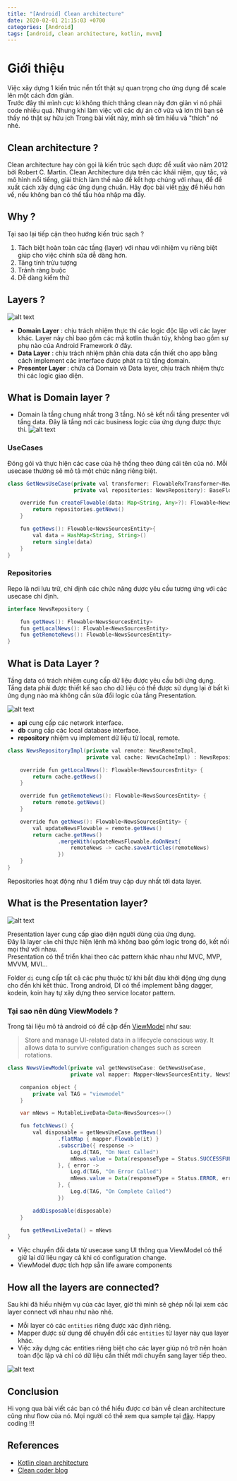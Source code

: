 ```yaml
---
title: "[Android] Clean architecture"
date: 2020-02-01 21:15:03 +0700
categories: [Android]
tags: [android, clean architecture, kotlin, mvvm]
---
```


# Giới thiệu

Việc xây dựng 1 kiến trúc nền tốt thật sự quan trọng cho ứng dụng để scale lên một cách đơn giản.
<br/>Trước đây thì mình cực kì không thích thằng clean này đơn giản vì nó phải code nhiều quá. Nhưng khi làm việc với các dự án cỡ vừa và lơn thì bạn sẽ thấy nó thật sự hữu ịch Trong bài viết này, mình sẽ tìm hiểu và "thích" nó nhé.

## Clean architecture ?

Clean architecture hay còn gọi là kiến trúc sạch được đề xuất vào năm 2012 bởi Robert C. Martin. Clean Architecture dựa trên các khái niệm, quy tắc, và mô hình nổi tiếng, giải thích làm thế nào để kết hợp chúng với nhau, để đề xuất cách xây dựng các ứng dụng chuẩn. Hãy đọc bài viết [này](http://blog.cleancoder.com/uncle-bob/2012/08/13/the-clean-architecture.html) để hiểu hơn về, nếu không bạn có thể tẩu hỏa nhập ma đấy.

## Why ?

Tại sao lại tiếp cận theo hướng kiến trúc sạch ?

1. Tách biệt hoàn toàn các tầng (layer) với nhau với nhiệm vụ riêng biệt giúp cho việc chỉnh sửa dễ dàng hơn.
2. Tăng tính trừu tượng
3. Tránh ràng buộc
4. Dễ dàng kiểm thử

## Layers ?

![alt text](https://s3-ap-southeast-1.amazonaws.com/kipalog.com/nir3hvc7so_1_a5UQUjgYu5SZAbmkNELI_A.png)

* **Domain Layer** : chịu trách nhiệm thực thi các logic độc lập với các layer khác. Layer này chỉ bao gồm các mã kotlin thuần túy, không bao gồm sự phụ nào của Android Framework ở đây.
* **Data Layer** : chịu trách nhiệm phân chia data cần thiết cho app bằng cách implement các interface được phát ra từ tầng domain.
* **Presenter Layer** : chứa cả Domain và Data layer, chịu trách nhiệm thực thi các logic giao diện.

## What is Domain layer ?

- Domain là tầng chung nhất trong 3 tầng. Nó sẽ kết nối tầng presenter với tầng data. Đây là tầng nơi các business logic của ứng dụng được thực thi.
![alt text](https://s3-ap-southeast-1.amazonaws.com/kipalog.com/rdtol6i413_2_m06XFPa5OTvOF6zGPC7Q0w.png )

### UseCases

Đóng gói và thực hiện các case của hệ thống theo đúng cái tên của nó. Mỗi usecase thường sẽ mô tả một chức năng riêng biệt.

~~~java
class GetNewsUseCase(private val transformer: FlowableRxTransformer<NewsSourcesEntity>,
                     private val repositories: NewsRepository): BaseFlowableUseCase<NewsSourcesEntity>(transformer){

    override fun createFlowable(data: Map<String, Any>?): Flowable<NewsSourcesEntity> {
        return repositories.getNews()
    }

    fun getNews(): Flowable<NewsSourcesEntity>{
        val data = HashMap<String, String>()
        return single(data)
    }
}
~~~

### Repositories

Repo là nơi lưu trữ, chỉ định các chức năng được yêu cầu tương ứng với các usecase chỉ định.

~~~java
interface NewsRepository {

    fun getNews(): Flowable<NewsSourcesEntity>
    fun getLocalNews(): Flowable<NewsSourcesEntity>
    fun getRemoteNews(): Flowable<NewsSourcesEntity>
}
~~~

## What is Data Layer ?

Tầng data có trách nhiệm cung cấp dữ liệu được yêu cầu bởi ứng dụng. Tầng data phải được thiết kế sao cho dữ liệu có thể được sử dụng lại ở bất kì ứng dụng nào mà không cần sửa đổi logic của tầng Presentation.

![alt text](https://s3-ap-southeast-1.amazonaws.com/kipalog.com/xab5yuqb1a_3_KbdhwDpsxspHEz7QInpbhA.png)

* **api** cung cấp các network interface.
* **db** cung cấp các local database interface. 
* **repository** nhiệm vụ implement dữ liệu từ local, remote.

~~~java
class NewsRepositoryImpl(private val remote: NewsRemoteImpl,
                         private val cache: NewsCacheImpl) : NewsRepository {

    override fun getLocalNews(): Flowable<NewsSourcesEntity> {
        return cache.getNews()
    }

    override fun getRemoteNews(): Flowable<NewsSourcesEntity> {
        return remote.getNews()
    }

    override fun getNews(): Flowable<NewsSourcesEntity> {
        val updateNewsFlowable = remote.getNews()
        return cache.getNews()
                .mergeWith(updateNewsFlowable.doOnNext{
                    remoteNews -> cache.saveArticles(remoteNews)
                })
    }
}
~~~
Repositories hoạt động như 1 điểm truy cập duy nhất tới data layer.

## What is the Presentation layer?

![alt text](https://s3-ap-southeast-1.amazonaws.com/kipalog.com/14jkrlp3dp_1_4UH3LeLcGg8tjp1BmPm1jw.png)

Presentation layer cung cấp giao diện người dùng của ứng dụng.<br/>
Đây là layer `câm` chỉ thực hiện lệnh mà không bao gồm logic trong đó, kết nối mọi thứ với nhau.<br/>
Presentation có thể triển khai theo các pattern khác nhau như MVC, MVP, MVVM, MVI...

Folder `di` cung cấp tất cả các phụ thuộc từ khi bắt đàu khởi động ứng dụng cho đến khi kết thúc. Trong android, DI có thể implement bằng dagger, kodein, koin hay tự xây dựng theo service locator pattern.

### Tại sao nên dùng ViewModels ?

Trong tài liệu mô tả android có đề cập đến [ViewModel](https://developer.android.com/topic/libraries/architecture/viewmodel) như sau:

> Store and manage UI-related data in a lifecycle conscious way. It allows data to survive configuration changes such as screen rotations.

~~~java
class NewsViewModel(private val getNewsUseCase: GetNewsUseCase,
                    private val mapper: Mapper<NewsSourcesEntity, NewsSources>) : BaseViewModel() {

    companion object {
        private val TAG = "viewmodel"
    }

    var mNews = MutableLiveData<Data<NewsSources>>()

    fun fetchNews() {
        val disposable = getNewsUseCase.getNews()
                .flatMap { mapper.Flowable(it) }
                .subscribe({ response ->
                    Log.d(TAG, "On Next Called")
                    mNews.value = Data(responseType = Status.SUCCESSFUL, data = response)
                }, { error ->
                    Log.d(TAG, "On Error Called")
                    mNews.value = Data(responseType = Status.ERROR, error = Error(error.message))
                }, {
                    Log.d(TAG, "On Complete Called")
                })

        addDisposable(disposable)
    }

    fun getNewsLiveData() = mNews
}
~~~

* Việc chuyển đổi data từ usecase sang UI thông qua ViewModel có thể giữ lại dữ liệu ngay cả khi có configuration change.
* ViewModel được tích hợp sẵn life aware components

## How all the layers are connected?

Sau khi đã hiểu nhiệm vụ của các layer, giờ thì mình sẽ ghép nối lại xem các layer connect với nhau như nào nhé.
* Mỗi layer có các `entities` riêng được xác định riêng.
* Mapper được sử dụng để chuyển đổi các `entities` từ layer này qua layer khác.
* Việc xây dựng các entities riêng biệt cho các layer giúp nó trở nên hoàn toàn độc lập và chỉ có dữ liệu cần thiết mới chuyển sang layer tiếp theo.

![alt text](https://s3-ap-southeast-1.amazonaws.com/kipalog.com/zhgz22cddn_5_a-AUcEVdyRJhIepo9JyJBw.png)

## Conclusion

Hi vọng qua bài viết các bạn có thể hiểu được cơ bản về clean architecture cũng như flow của nó. 
Mọi người có thể xem qua sample tại [đây](https://github.com/HadesPTIT/news-clean-architecture). Happy coding !!!

## References

* [Kotlin clean architecture](https://proandroiddev.com/kotlin-clean-architecture-1ad42fcd97fa)
* [Clean coder blog](https://blog.cleancoder.com/uncle-bob/2012/08/13/the-clean-architecture.html) 

